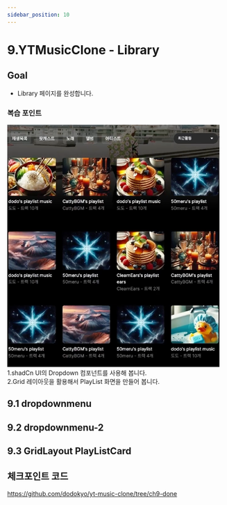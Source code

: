 ```yaml
---
sidebar_position: 10
---
```


# 9.YTMusicClone - Library

## Goal

- Library 페이지를 완성합니다.   

### 복습 포인트

![Alt text](image-38.png)  
1.shadCn UI의 Dropdown 컴포넌트를 사용해 봅니다.   
2.Grid 레이아웃을 활용해서 PlayList 화면을 만들어 봅니다. 


## 9.1 dropdownmenu

## 9.2 dropdownmenu-2

## 9.3 GridLayout PlayListCard



## 체크포인트 코드  

https://github.com/dodokyo/yt-music-clone/tree/ch9-done